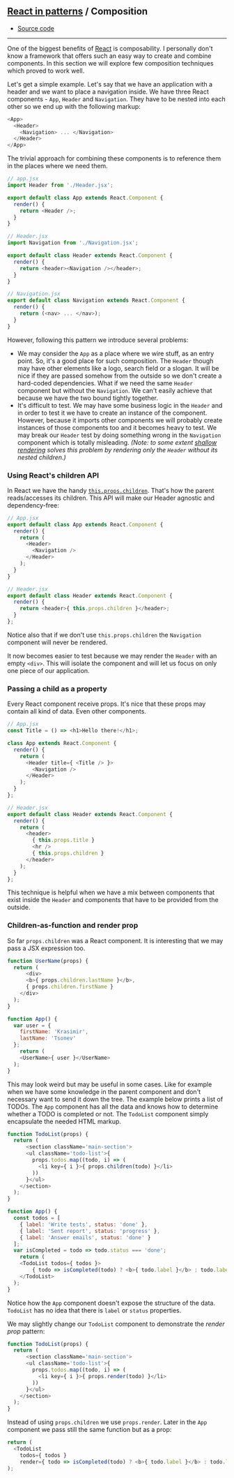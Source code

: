 ## [React in patterns](../../README.md) / Composition

* [Source code](https://github.com/krasimir/react-in-patterns/tree/master/patterns/composition/src)

---

One of the biggest benefits of [React](http://krasimirtsonev.com/blog/article/The-bare-minimum-to-work-with-React) is composability. I personally don't know a framework that offers such an easy way to create and combine components. In this section we will explore few composition techniques which proved to work well.

Let's get a simple example. Let's say that we have an application with a header and we want to place a navigation inside. We have three React components - `App`, `Header` and `Navigation`. They have to be nested into each other so we end up with the following markup:

```js
<App>
  <Header>
    <Navigation> ... </Navigation>
  </Header>
</App>
```

The trivial approach for combining these components is to reference them in the places where we need them.

```js
// app.jsx
import Header from './Header.jsx';

export default class App extends React.Component {
  render() {
    return <Header />;
  }
}

// Header.jsx
import Navigation from './Navigation.jsx';

export default class Header extends React.Component {
  render() {
    return <header><Navigation /></header>;
  }
}

// Navigation.jsx
export default class Navigation extends React.Component {
  render() {
    return (<nav> ... </nav>);
  }
}
```

However, following this pattern we introduce several problems:

* We may consider the `App` as a place where we wire stuff, as an entry point. So, it's a good place for such composition. The `Header` though may have other elements like a logo, search field or a slogan. It will be nice if they are passed somehow from the outside so we don't create a hard-coded dependencies. What if we need the same `Header` component but without the `Navigation`. We can't easily achieve that because we have the two bound tightly together.
* It's difficult to test. We may have some business logic in the `Header` and in order to test it we have to create an instance of the component. However, because it imports other components we will probably create instances of those components too and it becomes heavy to test. We may break our `Header` test by doing something wrong in the `Navigation` component which is totally misleading. *(Note: to some extent [shallow rendering](https://facebook.github.io/react/docs/test-utils.html#shallow-rendering) solves this problem by rendering only the `Header` without its nested children.)*

### Using React's children API

In React we have the handy [`this.props.children`](https://facebook.github.io/react/docs/multiple-components.html#children). That's how the parent reads/accesses its children. This API will make our Header agnostic and dependency-free:

```js
// App.jsx
export default class App extends React.Component {
  render() {
    return (
      <Header>
        <Navigation />
      </Header>
    );
  }
}

// Header.jsx
export default class Header extends React.Component {
  render() {
    return <header>{ this.props.children }</header>;
  }
};
```

Notice also that if we don't use `this.props.children` the `Navigation` component will never be rendered.

It now becomes easier to test because we may render the `Header` with an empty `<div>`. This will isolate the component and will let us focus on only one piece of our application.

### Passing a child as a property

Every React component receive props. It's nice that these props may contain all kind of data. Even other components.

```js
// App.jsx
const Title = () => <h1>Hello there!</h1>;

class App extends React.Component {
  render() {
    return (
      <Header title={ <Title /> }>
        <Navigation />
      </Header>
    );
  }
};

// Header.jsx
export default class Header extends React.Component {
  render() {
    return (
      <header>
        { this.props.title }
        <hr />
        { this.props.children }
      </header>
    );
  }
};

```

This technique is helpful when we have a mix between components that exist inside the `Header` and components that have to be provided from the outside.

### Children-as-function and render prop

So far `props.children` was a React component. It is interesting that we may pass a JSX expression too.

```js
function UserName(props) {
  return (
	  <div>
      <b>{ props.children.lastName }</b>,
      { props.children.firstName }
    </div>
  );
}

function App() {
  var user = {
    firstName: 'Krasimir',
    lastName: 'Tsonev'
  };
	return (
    <UserName>{ user }</UserName>
  );
}
```

This may look weird but may be useful in some cases. Like for example when we have some knowledge in the parent component and don't necessary want to send it down the tree. The example below prints a list of TODOs. The `App` component has all the data and knows how to determine whether a TODO is completed or not. The `TodoList` component simply encapsulate the needed HTML markup.

```js
function TodoList(props) {
  return (
	  <section className='main-section'>
      <ul className='todo-list'>{
        props.todos.map((todo, i) => (
          <li key={ i }>{ props.children(todo) }</li>
        ))
      }</ul>
    </section>
  );
}

function App() {
  const todos = [
    { label: 'Write tests', status: 'done' },
    { label: 'Sent report', status: 'progress' },
    { label: 'Answer emails', status: 'done' }
  ];
  var isCompleted = todo => todo.status === 'done';
	return (
    <TodoList todos={ todos }>
    	{ todo => isCompleted(todo) ? <b>{ todo.label }</b> : todo.label }
    </TodoList>
  );
}
```

Notice how the `App` component doesn't expose the structure of the data. `TodoList` has no idea that there is `label` or `status` properties.

We may slightly change our `TodoList` component to demonstrate the *render prop* pattern:

```js
function TodoList(props) {
  return (
	  <section className='main-section'>
      <ul className='todo-list'>{
        props.todos.map((todo, i) => (
          <li key={ i }>{ props.render(todo) }</li>
        ))
      }</ul>
    </section>
  );
}
```

Instead of using `props.children` we use `props.render`. Later in the `App` component we pass still the same function but as a prop:

```js
return (
  <TodoList
    todos={ todos }
    render={ todo => isCompleted(todo) ? <b>{ todo.label }</b> : todo.label } />
);
```


